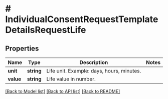 # # IndividualConsentRequestTemplateDetailsRequestLife

## Properties

Name | Type | Description | Notes
------------ | ------------- | ------------- | -------------
**unit** | **string** | Life unit. Example: days, hours, minutes. |
**value** | **string** | Life value in number. |

[[Back to Model list]](../../README.md#models) [[Back to API list]](../../README.md#endpoints) [[Back to README]](../../README.md)
